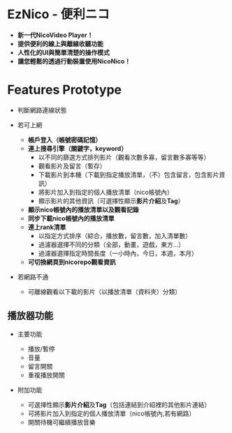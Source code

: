 EzNico - 便利ニコ
===
 - **新一代NicoVideo Player！**  
 - **提供便利的線上與離線收聽功能**  
 - **人性化的UI與簡單清楚的操作模式**  
 - **讓您輕鬆的透過行動裝置使用NicoNico！**  

Features Prototype
===

 - 判斷網路連線狀態

 - 若可上網
     - **帳戶登入（帳號密碼記憶）**
     - **連上搜尋引擎（關鍵字，keyword）**
       - 以不同的篩選方式排列影片（觀看次數多寡，留言數多寡等等）
       - 觀看影片及留言（暫存）
       - 下載影片到本機（下載到指定播放清單，（不）包含留言，包含影片資訊）
       - 將影片加入到指定的個人播放清單（nico帳號內）
       - 顯示影片的其他資訊（可選擇性顯示**影片介紹**及**Tag**）
     - **顯示nico帳號內的播放清單以及觀看記錄**
     - **同步下載nico帳號內的播放清單**
     - **連上rank清單**
       - 以指定方式排序（綜合，播放數，留言數，加入清單數）
       - 過濾器選擇不同的分類（全部，動畫，遊戲，東方…）
       - 過濾器選擇指定時間長度（一小時內，今日，本週，本月）
     - **可切換網頁到nicorepo觀看資訊**

 - 若網路不通
     - 可離線觀看以下載的影片（以播放清單（資料夾）分類）

播放器功能
---

 - 主要功能
   - 播放/暫停
   - 音量
   - 留言開關
   - 重複播放開關

 - 附加功能
   - 可選擇性顯示**影片介紹**及**Tag**（包括連結到介紹裡的其他影片連結）
   - 可將影片加入到指定的個人播放清單（nico帳號內,若有網路）
   - 開關待機可繼續播放音樂
